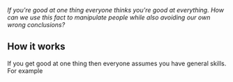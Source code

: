*If you're good at one thing everyone thinks you're good at everything. How can we use this fact to manipulate people while also avoiding our own wrong conclusions?*

## How it works

If you get good at one thing then everyone assumes you have general skills. For example 

